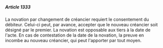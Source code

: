 ##### Article 1333

La novation par changement de créancier requiert le consentement du débiteur. Celui-ci peut, par avance, accepter que le nouveau créancier soit désigné par le premier. La novation est opposable aux tiers à la date de l'acte. En cas de contestation de la date de la novation, la preuve en incombe au nouveau créancier, qui peut l'apporter par tout moyen.

